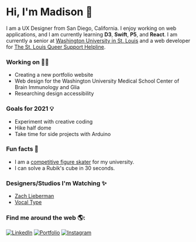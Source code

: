 # Hi, I'm Madison 👋

I am a UX Designer from San Diego, California. I enjoy working on web applications, and I am currently learning **D3**, **Swift**, **P5**, and **React**. I am currently a senior at <a href="https://wustl.edu/">Washington University in St. Louis</a> and a web developer for <a href="https://thesqsh.org/">The St. Louis Queer Support Helpline</a>.

### Working on 👩‍💻 
- Creating a new portfolio website
- Web design for the Washington University Medical School Center of Brain Immunology and Glia
- Researching design accessibility

### Goals for 2021 💡
- Experiment with creative coding 
- Hike half dome
- Take time for side projects with Arduino

### Fun facts 🌴
- I am a <a href="https://washufigureskating.wixsite.com/2019"> competitive figure skater</a> for my university. 
- I can solve a Rubik's cube in 30 seconds.

### Designers/Studios I'm Watching ✨
- <a href="http://zach.li/"> Zach Lieberman </a>
- <a href= "https://www.vocaltype.co/story-of"> Vocal Type </a>

### Find me around the web 🌎:

[![LinkedIn](https://img.shields.io/badge/-LINKEDIN-0077B5?style=for-the-badge&logo=linkedin&logoColor=white)](https://www.linkedin.com/in/mronchetto435/)
[![Portfolio](https://img.shields.io/badge/-Portfolio-000000?style=for-the-badge&logo=react&logoColor=white)](https://m-ronchetto.github.io/Portfolio/)
[![Instagram](https://img.shields.io/badge/-Instagram-E4405F?style=for-the-badge&logo=Instagram&logoColor=white)](https://www.instagram.com/quarantined_baking/)


<!--
**m-ronchetto/m-ronchetto** is a ✨ _special_ ✨ repository because its `README.md` (this file) appears on your GitHub profile.

Here are some ideas to get you started:

- 🔭 I’m currently working on ...
- 🌱 I’m currently learning ...
- 👯 I’m looking to collaborate on ...
- 🤔 I’m looking for help with ...
- 💬 Ask me about ...
- 📫 How to reach me: ...
- 😄 Pronouns: ...
- ⚡ Fun fact: ...
-->

